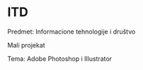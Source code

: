 # ITD
Predmet: Informacione tehnologije i društvo

Mali projekat

Tema: Adobe Photoshop i Illustrator

